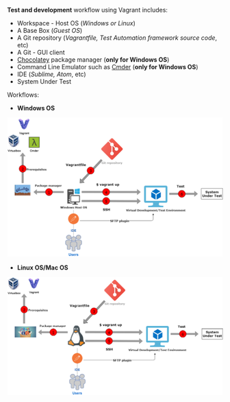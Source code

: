 **Test and development** workflow using Vagrant includes:

- Workspace - Host OS (*Windows or Linux*)
- A Base Box (*Guest OS*)
- A Git repository (*Vagrantfile, Test Automation framework source code*, etc)
- A Git - GUI client
- [Chocolatey](../../chocolatey/guide/#what-is-chocolatey) package manager (**only for Windows OS**)
- Command Line Emulator such as [Cmder](../../cmder/guide/#what-is-cmder) (**only for Windows OS**)
- IDE (*Sublime, Atom*, etc)
- System Under Test

Workflows:

 - **Windows OS**

![Windows workflow](../img/win_workflow.png "Windows workflow")

 - **Linux OS/Mac OS**

![Linux/MacOS workflow](../img/linux_workflow.png "Linux/MacOS workflow")
